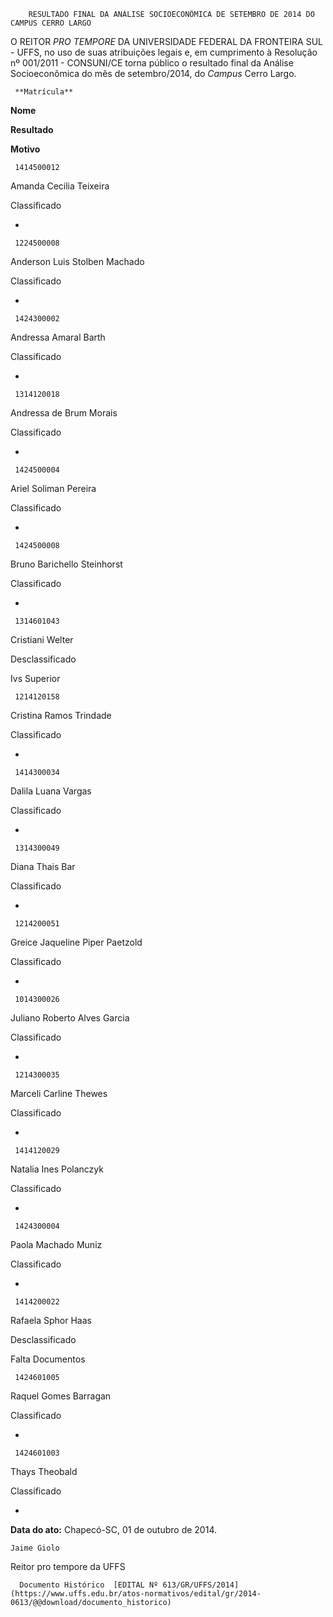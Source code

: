         RESULTADO FINAL DA ANÁLISE SOCIOECONÔMICA DE SETEMBRO DE 2014 DO CAMPUS CERRO LARGO  

O REITOR *PRO TEMPORE* DA UNIVERSIDADE FEDERAL DA FRONTEIRA SUL - UFFS, no uso de suas atribuições legais e, em cumprimento à Resolução nº 001/2011 - CONSUNI/CE torna público o resultado final da Análise Socioeconômica do mês de setembro/2014, do *Campus* Cerro Largo.

     **Matrícula**

   **Nome**

   **Resultado**

   **Motivo**

     1414500012

   Amanda Cecilia Teixeira

   Classificado

   -

     1224500008

   Anderson Luis Stolben Machado

   Classificado

   -

     1424300002

   Andressa Amaral Barth 

   Classificado

   -

     1314120018

   Andressa de Brum Morais

   Classificado

   -

     1424500004

   Ariel Soliman Pereira

   Classificado

   -

     1424500008

   Bruno Barichello Steinhorst

   Classificado

   -

     1314601043

   Cristiani Welter

   Desclassificado

   Ivs Superior

     1214120158

   Cristina Ramos Trindade

   Classificado

   -

     1414300034

   Dalila Luana Vargas

   Classificado

   -

     1314300049

   Diana Thais Bar

   Classificado

   -

     1214200051

   Greice Jaqueline Piper Paetzold

   Classificado

   -

     1014300026

   Juliano Roberto Alves Garcia

   Classificado

   -

     1214300035

   Marceli Carline Thewes

   Classificado

   -

     1414120029

   Natalia Ines Polanczyk

   Classificado

   -

     1424300004

   Paola Machado Muniz

   Classificado

   -

     1414200022

   Rafaela Sphor Haas

   Desclassificado

   Falta Documentos

     1424601005

   Raquel Gomes Barragan

   Classificado

   -

     1424601003

   Thays Theobald

   Classificado

   -

      

   **Data do ato:** Chapecó-SC, 01 de outubro de 2014.   
 

    Jaime Giolo   
 Reitor pro tempore da UFFS 

      Documento Histórico  [EDITAL Nº 613/GR/UFFS/2014](https://www.uffs.edu.br/atos-normativos/edital/gr/2014-0613/@@download/documento_historico)     
      